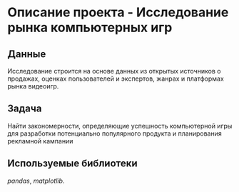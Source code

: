 # Описание проекта - Исследование рынка компьютерных игр

## Данные

Исследование строится на основе данных из открытых источников о продажах, оценках пользователей и экспертов, жанрах и платформах рынка видеоигр.

## Задача

Найти закономерности, определяющие успешность компьютерной игры для разработки потенциально популярного продукта и планирования рекламной кампании

## Используемые библиотеки

*pandas*, *matplotlib*.